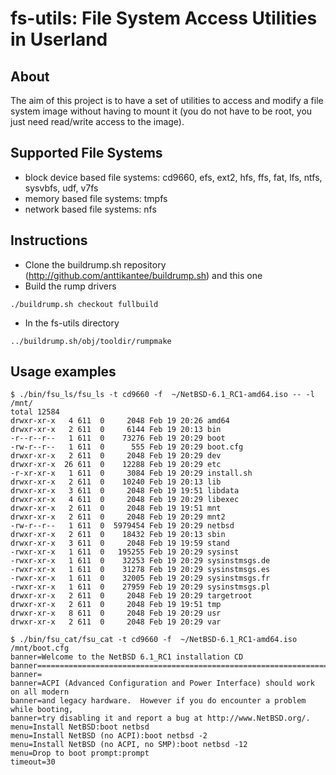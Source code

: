fs-utils: File System Access Utilities in Userland
==================================================

About
-----
The aim of this project is to have a set of utilities to access and modify a file system image without having to mount it (you do not have to be root, you just need read/write access to the image).

Supported File Systems
----------------------
- block device based file systems: cd9660, efs, ext2, hfs, ffs, fat, lfs, ntfs, sysvbfs, udf, v7fs
- memory based file systems: tmpfs
- network based file systems: nfs

Instructions
------------
- Clone the buildrump.sh repository (http://github.com/anttikantee/buildrump.sh) and this one
- Build the rump drivers

`./buildrump.sh checkout fullbuild`

- In the fs-utils directory

`../buildrump.sh/obj/tooldir/rumpmake`

Usage examples
--------------

    $ ./bin/fsu_ls/fsu_ls -t cd9660 -f  ~/NetBSD-6.1_RC1-amd64.iso -- -l /mnt/
    total 12584
    drwxr-xr-x   4 611  0     2048 Feb 19 20:26 amd64
    drwxr-xr-x   2 611  0     6144 Feb 19 20:13 bin
    -r--r--r--   1 611  0    73276 Feb 19 20:29 boot
    -rw-r--r--   1 611  0      555 Feb 19 20:29 boot.cfg
    drwxr-xr-x   2 611  0     2048 Feb 19 20:29 dev
    drwxr-xr-x  26 611  0    12288 Feb 19 20:29 etc
    -r-xr-xr-x   1 611  0     3084 Feb 19 20:29 install.sh
    drwxr-xr-x   2 611  0    10240 Feb 19 20:13 lib
    drwxr-xr-x   3 611  0     2048 Feb 19 19:51 libdata
    drwxr-xr-x   4 611  0     2048 Feb 19 20:29 libexec
    drwxr-xr-x   2 611  0     2048 Feb 19 19:51 mnt
    drwxr-xr-x   2 611  0     2048 Feb 19 20:29 mnt2
    -rw-r--r--   1 611  0  5979454 Feb 19 20:29 netbsd
    drwxr-xr-x   2 611  0    18432 Feb 19 20:13 sbin
    drwxr-xr-x   3 611  0     2048 Feb 19 19:59 stand
    -rwxr-xr-x   1 611  0   195255 Feb 19 20:29 sysinst
    -rwxr-xr-x   1 611  0    32253 Feb 19 20:29 sysinstmsgs.de
    -rwxr-xr-x   1 611  0    31278 Feb 19 20:29 sysinstmsgs.es
    -rwxr-xr-x   1 611  0    32005 Feb 19 20:29 sysinstmsgs.fr
    -rwxr-xr-x   1 611  0    27959 Feb 19 20:29 sysinstmsgs.pl
    drwxr-xr-x   2 611  0     2048 Feb 19 20:29 targetroot
    drwxr-xr-x   2 611  0     2048 Feb 19 19:51 tmp
    drwxr-xr-x   8 611  0     2048 Feb 19 20:29 usr
    drwxr-xr-x   2 611  0     2048 Feb 19 20:29 var

    $ ./bin/fsu_cat/fsu_cat -t cd9660 -f  ~/NetBSD-6.1_RC1-amd64.iso /mnt/boot.cfg
    banner=Welcome to the NetBSD 6.1_RC1 installation CD
    banner================================================================================
    banner=
    banner=ACPI (Advanced Configuration and Power Interface) should work on all modern
    banner=and legacy hardware.  However if you do encounter a problem while booting,
    banner=try disabling it and report a bug at http://www.NetBSD.org/.
    menu=Install NetBSD:boot netbsd
    menu=Install NetBSD (no ACPI):boot netbsd -2
    menu=Install NetBSD (no ACPI, no SMP):boot netbsd -12
    menu=Drop to boot prompt:prompt
    timeout=30

